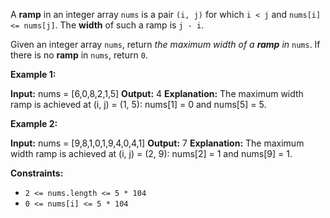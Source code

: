 A **ramp** in an integer array `nums` is a pair `(i, j)` for which `i < j` and `nums[i] <= nums[j]`. The **width** of such a ramp is `j - i`.

Given an integer array `nums`, return _the maximum width of a **ramp** in_ `nums`. If there is no **ramp** in `nums`, return `0`.

**Example 1:**

**Input:** nums = \[6,0,8,2,1,5\]
**Output:** 4
**Explanation:** The maximum width ramp is achieved at (i, j) = (1, 5): nums\[1\] = 0 and nums\[5\] = 5.

**Example 2:**

**Input:** nums = \[9,8,1,0,1,9,4,0,4,1\]
**Output:** 7
**Explanation:** The maximum width ramp is achieved at (i, j) = (2, 9): nums\[2\] = 1 and nums\[9\] = 1.

**Constraints:**

*   `2 <= nums.length <= 5 * 104`
*   `0 <= nums[i] <= 5 * 104`